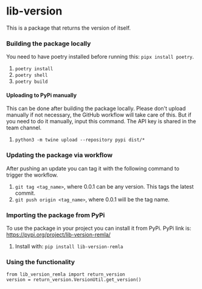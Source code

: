 # lib-version
This is a package that returns the version of itself. 

### Building the package locally
You need to have poetry installed before running this: ```pipx install poetry```.
1. ```poetry install```
2. ```poetry shell```
3. ```poetry build```

#### Uploading to PyPi manually
This can be done after building the package locally. Please don't upload manually if not necessary, the GitHub workflow will take care of this. But if you need to do it manually, input this command. The API key is shared in the team channel.
1. ```python3 -m twine upload --repository pypi dist/*```  

### Updating the package via workflow
After pushing an update you can tag it with the following command to trigger the workflow.
1. ```git tag <tag_name>```, where 0.0.1 can be any version. This tags the latest commit. 
2. ```git push origin <tag_name>```, where 0.0.1 will be the tag name.

### Importing the package from PyPi
To use the package in your project you can install it from PyPi. 
PyPi link is: https://pypi.org/project/lib-version-remla/
1. Install with: ```pip install lib-version-remla```

### Using the functionality
```
from lib_version_remla import return_version
version = return_version.VersionUtil.get_version()
```
